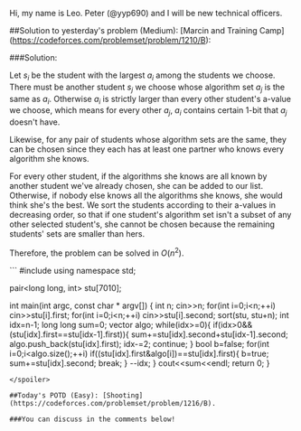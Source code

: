Hi, my name is Leo. Peter (@yyp690) and I will be new technical officers.

##Solution to yesterday's problem (Medium): [Marcin and Training Camp] (https://codeforces.com/problemset/problem/1210/B):

###Solution:

Let $s_i$ be the student with the largest $a_i$ among the students we choose. There must be another student $s_j$ we choose whose algorithm set $a_j$ is the same as $a_i$. Otherwise $a_i$ is strictly larger than every other student's a-value we choose, which means for every other $a_j$, $a_i$ contains certain 1-bit that $a_j$ doesn't have.

Likewise, for any pair of students whose algorithm sets are the same, they can be chosen since they each has at least one partner who knows every algorithm she knows.

For every other student, if the algorithms she knows are all known by another student we've already chosen, she can be added to our list. Otherwise, if nobody else knows all the algorithms she knows, she would think she's the best. We sort the students according to their a-values in decreasing order, so that if one student's algorithm set isn't a subset of any other selected student's, she cannot be chosen because the remaining students' sets are smaller than hers.

Therefore, the problem can be solved in $O(n^2)$.

<spoiler summary="Code(C++)">
```
#include<bits/stdc++.h>
using namespace std;

pair<long long, int> stu[7010];
 
int main(int argc, const char * argv[]) {
    int n; cin>>n;
    for(int i=0;i<n;++i) cin>>stu[i].first;
    for(int i=0;i<n;++i) cin>>stu[i].second;
    sort(stu, stu+n);
    int idx=n-1;
    long long sum=0;
    vector<long long> algo;
    while(idx>=0){
        if(idx>0&&(stu[idx].first==stu[idx-1].first)){
            sum+=stu[idx].second+stu[idx-1].second;
            algo.push_back(stu[idx].first);
            idx-=2;
            continue;
        }
        bool b=false;
        for(int i=0;i<algo.size();++i)
            if((stu[idx].first&algo[i])==stu[idx].first){
                b=true;
                sum+=stu[idx].second;
                break;
            }
        --idx;
    }
    cout<<sum<<endl;
    return 0;
}
```
</spoiler>

##Today's POTD (Easy): [Shooting](https://codeforces.com/problemset/problem/1216/B).

###You can discuss in the comments below!

